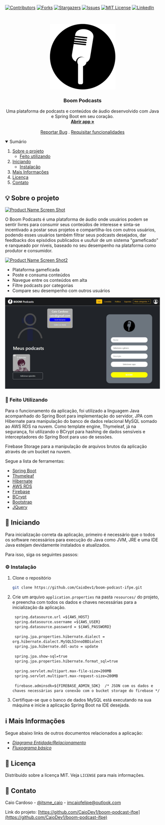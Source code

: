 [![Contributors][contributors-shield]][contributors-url]
[![Forks][forks-shield]][forks-url]
[![Stargazers][stars-shield]][stars-url]
[![Issues][issues-shield]][issues-url]
[![MIT License][license-shield]][license-url]
[![LinkedIn][linkedin-shield]][linkedin-url]


<!-- PROJECT LOGO -->
<br />
<p align="center">
  <a href="https://github.com/CaioDev1/boom-podcast-ifpe">
    <img src="src/main/resources/static/boom_podcast_icon.png" alt="Logo">
  </a>

  <h3 align="center">Boom Podcasts</h3>

  <p align="center">
    Uma plataforma de podcasts e conteúdos de áudio desenvolvido com Java e Spring Boot em seu coração.
    <br />
    <a href="http://boompodcasts.herokuapp.com"><strong>Abrir app »</strong></a>
    <br />
    <br />
    <a href="https://github.com/CaioDev1/boom-podcast-ifpe/issues">Reportar Bug</a>
    .
    <a href="https://github.com/CaioDev1/boom-podcast-ifpe/issues">Requisitar funcionalidades</a>
  </p>
</p>



<!-- TABLE OF CONTENTS -->
<details open="open">
  <summary>Sumário</summary>
  <ol>
    <li>
      <a href="#sobre-o-projeto">Sobre o projeto</a>
      <ul>
        <li><a href="#feito-utilizando">Feito utilizando</a></li>
      </ul>
    </li>
    <li>
      <a href="#iniciando">Iniciando</a>
      <ul>
        <li><a href="#instalação">Instalação</a></li>
      </ul>
    </li>
    <li><a href="#mais-informações">Mais Informações</a></li>
    <li><a href="#licença">Licença</a></li>
    <li><a href="#contato">Contato</a></li>
  </ol>
</details>



<!-- ABOUT THE PROJECT -->
<h2 id="sobre-o-projeto">💡 Sobre o projeto</h2>

[![Product Name Screen Shot][product-screenshot]](http://boompodcasts.herokuapp.com)

O Boom Podcasts é uma plataforma de áudio onde usuários podem se sentir livres para consumir seus conteúdos de interesse e sinta-se incentivado a postar seus projetos e compartilha-los com outros usuários, podendo esses usuários também filtrar seus podcasts desejados, dar feedbacks dos episódios publicados e usufuir de um sistema "gameficado" e ranqueado por níveis, baseado no seu desempenho na plataforma como produtor e consumidor.

[![Product Name Screen Shot2][product-screenshot2]](http://boompodcasts.herokuapp.com)

* Plataforma gameficada
* Poste e consuma conteúdos
* Navegue entre os conteúdos em alta
* Filtre podcasts por categorias
* Compare seu desempenho com outros usuários

[![Product Name Screen Shot3][product-screenshot3]](http://boompodcasts.herokuapp.com)

<h3 id="feito-utilizando">🔧 Feito Utilizando</h3>

Para o funcionamento da aplicação, foi utilizado a linguagem Java acompanhado do Spring Boot para implementação do servidor, JPA com Hibernate para manipulação do banco de dados relacional MySQL somado ao AWS RDS na nuvem. Como template engine, Thymeleaf, já na segurança, foi utilizando o BCrypt para hashing de dados sensíveis e interceptadores do Spring Boot para uso de sessões.

Firebase Storage para a manipulação de arquivos brutos da aplicação através de um bucket na nuvem.

Segue a lista de ferramentas:
* [Spring Boot](https://spring.io/)
* [Thymeleaf](https://www.thymeleaf.org/)
* [Hibernate](https://hibernate.org/)
* [AWS RDS](https://aws.amazon.com/pt/rds/)
* [Firebase](https://www.firebase.com/)
* [BCrypt](https://mvnrepository.com/artifact/org.springframework.boot/spring-boot-starter-security)
* [Bootstrap](https://getbootstrap.com/)
* [JQuery](https://jquery.com/)


<!-- GETTING STARTED -->
<h2 id="Iniciando">📖 Iniciando</h2>

Para inicialização correta da aplicação, primeiro é necessário que o todos os software necessários para execução do Java como JVM, JRE e uma IDE Java estejam devidamente instalados e atualizados.

Para isso, siga os seguintes passos:

<h3 id="instalação">⚙ Instalação</h3>

1. Clone o repositório
   ```sh
   git clone https://github.com/CaioDev1/boom-podcast-ifpe.git
   ```
2. Crie um arquivo `application.properties` na pasta `resources/` do projeto, e preencha com todos os dados e chaves necessárias para a inicialização da aplicação.
   ```
    spring.datasource.url =${AWS_HOST}
    spring.datasource.username =${AWS_USER}
    spring.datasource.password = ${AWS_PASSWORD}

    spring.jpa.properties.hibernate.dialect = org.hibernate.dialect.MySQL5InnoDBDialect
    spring.jpa.hibernate.ddl-auto = update

    spring.jpa.show-sql=true
    spring.jpa.properties.hibernate.format_sql=true

    spring.servlet.multipart.max-file-size=200MB
    spring.servlet.multipart.max-request-size=200MB

    firebase.adminsdk=${FIREBASE_ADMIN_SDK}  /* JSON com os dados e chaves necessárias para conexão com o bucket storage do firebase */
   ```
3. Certifique-se que o banco de dados MySQL está executando na sua máquina e inicie a aplicação Spring Boot na IDE desejada.


<!-- USAGE EXAMPLES -->
<h2 id="mais-informações">ℹ Mais Informações</h2>

Segue abaixo links de outros documentos relacionados a aplicação:

* _[Diagrama Entidade/Relacionamento](https://lucid.app/documents/view/f397d79a-0486-4df0-8df3-5623fae9ec6e)_
* _[Fluxograma básico](https://lucid.app/lucidchart/e2bc8b9e-474e-4e62-8cd1-a6a5283570b6/view)_


<!-- LICENSE -->
<h2 id="licença">📜 Licença</h2>

Distribuído sobre a licença MIT. Veja `LICENSE` para mais informações.


<!-- CONTACT -->
<h2 id="contato">📩 Contato</h2>

Caio Cardoso - [@itsme_caio](https://instagram.com/itsme_caio) - imcaiofelipe@outlook.com

Link do projeto: [https://github.com/CaioDev1/boom-podcast-ifpe](https://github.com/CaioDev1/boom-podcast-ifpe)





<!-- MARKDOWN LINKS & IMAGES -->
<!-- https://www.markdownguide.org/basic-syntax/#reference-style-links -->
[contributors-shield]: https://img.shields.io/github/contributors/CaioDev1/boom-podcast-ifpe.svg?style=for-the-badge
[contributors-url]: https://github.com/CaioDev1/boom-podcast-ifpe/graphs/contributors
[forks-shield]: https://img.shields.io/github/forks/CaioDev1/boom-podcast-ifpe.svg?style=for-the-badge
[forks-url]: https://github.com/CaioDev1/boom-podcast-ifpe/network/members
[stars-shield]: https://img.shields.io/github/stars/CaioDev1/boom-podcast-ifpe.svg?style=for-the-badge
[stars-url]: https://github.com/CaioDev1/boom-podcast-ifpe/stargazers
[issues-shield]: https://img.shields.io/github/issues/CaioDev1/boom-podcast-ifpe.svg?style=for-the-badge
[issues-url]: https://github.com/CaioDev1/boom-podcast-ifpe/issues
[license-shield]: https://img.shields.io/github/license/CaioDev1/boom-podcast-ifpe.svg?style=for-the-badge
[license-url]: https://github.com/CaioDev1/boom-podcast-ifpe/blob/master/LICENSE.txt
[linkedin-shield]: https://img.shields.io/badge/-LinkedIn-black.svg?style=for-the-badge&logo=linkedin&colorB=555
[linkedin-url]: https://www.linkedin.com/in/caiodev1/
[product-screenshot]: src/main/resources/static/boompodcasts-gif1.gif
[product-screenshot2]: src/main/resources/static/boompodcasts-gif2.gif
[product-screenshot3]: src/main/resources/static/boompodcasts-img1.jpeg
